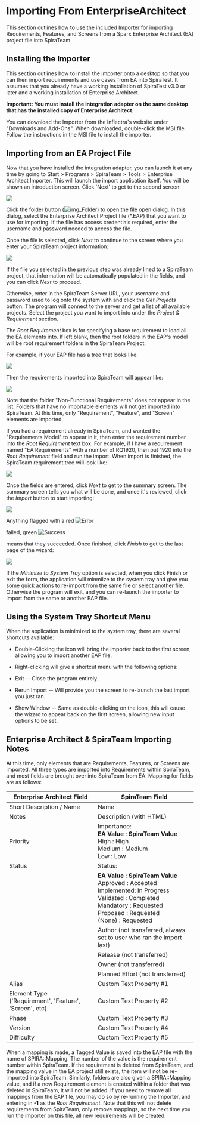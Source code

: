 # Importing From EnterpriseArchitect

This section outlines how to use the included Importer for importing
Requirements, Features, and Screens from a Sparx Enterprise Architect
(EA) project file into SpiraTeam.

## Installing the Importer

This section outlines how to install the importer onto a desktop so that
you can then import requirements and use cases from EA into SpiraTest.
It assumes that you already have a working installation of SpiraTest
v3.0 or later and a working installation of Enterprise Architect.

**Important: You must install the integration adapter on
the same desktop that has the installed copy of Enterprise Architect**.

You can download the Importer from the Inflectra's website under
"Downloads and Add-Ons". When downloaded, double-click the MSI file.
Follow the instructions in the MSI file to install the importer.

## Importing from an EA Project File

Now that you have installed the integration adapter, you can launch it
at any time by going to Start \> Programs \> SpiraTeam \> Tools \>
Enterprise Architect Importer. This will launch the import application
itself. You will be shown an introduction screen. Click 'Next' to get to
the second screen:

![](img/Importing_From_EnterpriseArchitect_10.png)




Click the folder button
(![img\_Folder](img/Importing_From_EnterpriseArchitect_11.png)) to open the file open dialog. In this
dialog, select the Enterprise Architect Project file (\*.EAP) that you
want to use for importing. If the file has access credentials required,
enter the username and password needed to access the file.

Once the file is selected, click *Next* to continue to the screen where
you enter your SpiraTeam project information:

![](img/Importing_From_EnterpriseArchitect_12.png)




If the file you selected in the previous step was already lined to a
SpiraTeam project, that information will be automatically populated in
the fields, and you can click *Next* to proceed.

Otherwise, enter in the SpiraTeam Server URL, your username and password
used to log onto the system with and click the *Get Projects* button.
The program will connect to the server and get a list of all available
projects. Select the project you want to import into under the *Project
& Requirement* section.

The *Root Requirement* box is for specifying a base requirement to load
all the EA elements into. If left blank, then the root folders in the
EAP's model will be root requirement folders in the SpiraTeam Project.

For example, if your EAP file has a tree that looks like:

![](img/Importing_From_EnterpriseArchitect_13.png)




Then the requirements imported into SpiraTeam will appear like:

![](img/Importing_From_EnterpriseArchitect_14.png)




Note that the folder "Non-Functional Requirements" does not appear in
the list. Folders that have no importable elements will not get imported
into SpiraTeam. At this time, only "Requirement", "Feature", and
"Screen" elements are imported.

If you had a requirement already in SpiraTeam, and wanted the
"Requirements Model" to appear in it, then enter the requirement number
into the *Root Requirement* text box. For example, if I have a
requirement named "EA Requirements" with a number of RQ1920, then put
1920 into the *Root Requirement* field and run the import. When import
is finished, the SpiraTeam requirement tree will look like:

![](img/Importing_From_EnterpriseArchitect_15.png)




Once the fields are entered, click *Next* to get to the summary screen.
The summary screen tells you what will be done, and once it's reviewed,
click the *Import* button to start importing:

![](img/Importing_From_EnterpriseArchitect_16.png)




Anything flagged with a red
![Error](img/Importing_From_EnterpriseArchitect_17.png)


 failed, green
![Success](img/Importing_From_EnterpriseArchitect_18.png)


 means that they succeeded. Once finished,
click *Finish* to get to the last page of the wizard:

![](img/Importing_From_EnterpriseArchitect_19.png)




If the *Minimize to System Tray* option is selected, when you click
Finish or exit the form, the application will minmiize to the system
tray and give you some quick actions to re-import from the same file or
select another file. Otherwise the program will exit, and you can
re-launch the importer to import from the same or another EAP file.

## Using the System Tray Shortcut Menu

When the application is minimized to the system tray, there are several
shortcuts available:

-   Double-Clicking the icon will bring the importer back to the first
screen, allowing you to import another EAP file.

-   Right-clicking will give a shortcut menu with the following options:

-   Exit -- Close the program entirely.

-   Rerun Import -- Will provide you the screen to re-launch the
last import you just ran.

-   Show Window -- Same as double-clicking on the icon, this will
cause the wizard to appear back on the first screen, allowing
new input options to be set.

## Enterprise Architect & SpiraTeam Importing Notes

At this time, only elements that are Requirements, Features, or Screens
are imported. All three types are imported into Requirements within
SpiraTeam, and most fields are brought over into SpiraTeam from EA.
Mapping for fields are as follows:

| **Enterprise Architect Field**    | **SpiraTeam Field**               |
|-----------------------------------|-----------------------------------|
| Short Description / Name          | Name                              |
| Notes                             | Description (with HTML)           |
| Priority                          | Importance: <br> **EA Value** : **SpiraTeam Value** <br>  High : High <br> Medium : Medium  <br> Low : Low |
| Status                            | Status:                           |
|                                   |   **EA Value** : **SpiraTeam Value** <br> Approved : Accepted <br> Implemented: In Progress <br> Validated : Completed <br> Mandatory : Requested <br> Proposed : Requested <br> (None) : Requested
|                                   | Author (not transferred, always set to user who ran the import last) |
|                                   | Release (not transferred)         |
|                                   | Owner (not transferred)           |
|                                   | Planned Effort (not transferred)  |
| Alias                             | Custom Text Property \#1          |
| Element Type ('Requirement', 'Feature', 'Screen', etc) | Custom Text Property \#2          |
| Phase                             | Custom Text Property \#3          |
| Version                           | Custom Text Property \#4          |
| Difficulty                        | Custom Text Property \#5          |

When a mapping is made, a Tagged Value is saved into the EAP file with
the name of SPIRA::Mapping. The number of the value is the requirement
number within SpiraTeam. If the requirement is deleted from SpiraTeam,
and the mapping value in the EA project still exists, the item will not
be re-imported into SpiraTeam. Similarly, folders are also given a
SPIRA::Mapping value, and if a new Requirement element is created within
a folder that was deleted in SpiraTeam, it will not be added. If you
need to remove all mappings from the EAP file, you may do so by
re-running the Importer, and entering in **-1** as the *Root
Requirement*. Note that this will not delete requirements from
SpiraTeam, only remove mappings, so the next time you run the importer
on this file, all new requirements will be created.

